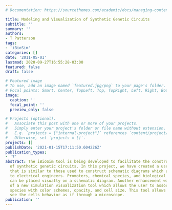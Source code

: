```yaml
---
# Documentation: https://sourcethemes.com/academic/docs/managing-content/

title: Modeling and Visualization of Synthetic Genetic Circuits
subtitle: ''
summary: ''
authors:
- T Patterson
tags:
- 'iBioSim'
categories: []
date: '2011-05-01'
lastmod: 2020-09-27T16:55:28-03:00
featured: false
draft: false

# Featured image
# To use, add an image named `featured.jpg/png` to your page's folder.
# Focal points: Smart, Center, TopLeft, Top, TopRight, Left, Right, BottomLeft, Bottom, BottomRight.
image:
  caption: ''
  focal_point: ''
  preview_only: false

# Projects (optional).
#   Associate this post with one or more of your projects.
#   Simply enter your project's folder or file name without extension.
#   E.g. `projects = ["internal-project"]` references `content/project/deep-learning/index.md`.
#   Otherwise, set `projects = []`.
projects: []
publishDate: '2021-01-15T17:11:50.604226Z'
publication_types:
- '7'
abstract: The iBioSim tool is being developed to facilitate the construction and simulation
  of synthetic genetic circuits. In this project, we have created a user interface
  that is similar to those used to construct schematic diagrams which are familiar
  to electrical engineers. Promoters, chemical species, and biological relationships
  can be placed visually on a schematic diagram. Another enhancement was the creation
  of a new simulation visualization tool which allows the user to associate chemical
  species with color schemes, opacity, and cell size. This tool allows the user to
  see the cells behavior as if through a microscope.
publication: ''
---
```

